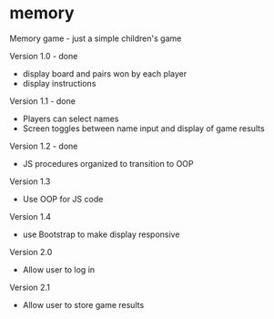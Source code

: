 # memory
Memory game - just a simple children's game

Version 1.0 - done
  * display board and pairs won by each player
  * display instructions

Version 1.1 - done
  * Players can select names
  * Screen toggles between name input and display of game results

Version 1.2 - done
  * JS procedures organized to transition to OOP

Version 1.3
  * Use OOP for JS code

Version 1.4
  * use Bootstrap to make display responsive

Version 2.0
  * Allow user to log in

Version 2.1
  * Allow user to store game results
